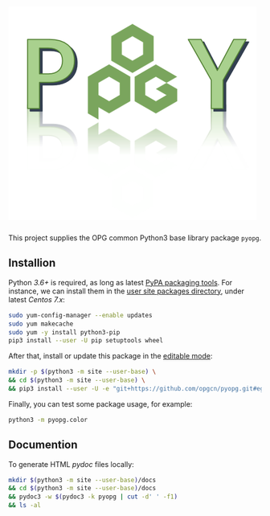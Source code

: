 # ![PYOPG](pyopg.png)

This project supplies the OPG common Python3 base library package `pyopg`.

## Installion

Python *3.6+* is required, as long as latest [PyPA packaging tools](https://packaging.python.org/tutorials/installing-packages/). For instance, we can install them in the [user site packages directory](https://docs.python.org/zh-cn/3/installing/index.html#install-packages-just-for-the-current-user), under latest *Centos 7.x*:

```bash
sudo yum-config-manager --enable updates
sudo yum makecache
sudo yum -y install python3-pip
pip3 install --user -U pip setuptools wheel
```

After that, install or update this package in the [editable mode](https://pip.pypa.io/en/stable/reference/pip_install/#local-project-installs):
```bash
mkdir -p $(python3 -m site --user-base) \
&& cd $(python3 -m site --user-base) \
&& pip3 install --user -U -e "git+https://github.com/opgcn/pyopg.git#egg=pyopg"
```

Finally, you can test some package usage, for example:
```bash
python3 -m pyopg.color
```

## Documention

To generate HTML *pydoc* files locally:

```bash
mkdir $(python3 -m site --user-base)/docs
&& cd $(python3 -m site --user-base)/docs
&& pydoc3 -w $(pydoc3 -k pyopg | cut -d' ' -f1)
&& ls -al
```

